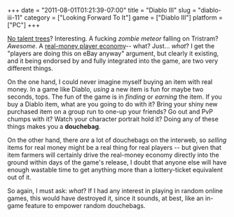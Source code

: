 +++
date = "2011-08-01T01:21:39-07:00"
title = "Diablo III"
slug = "diablo-iii-11"
category = ["Looking Forward To It"]
game = ["Diablo III"]
platform = ["PC"]
+++

<a href="http://www.joystiq.com/2011/08/01/diablo-3-beta-preview/">No talent trees</a>?  Interesting.  A fucking <i>zombie meteor</i> falling on Tristram?  <i>Awesome</i>.  A <a href="http://www.joystiq.com/2011/08/01/diablo-3-to-feature-player-to-player-real-money-auction-house-fo/">real-money player economy</a>-- what?  Just... <i>what</i>?  I get the "players are doing this on eBay anyway" argument, but clearly it existing, and it being endorsed by and fully integrated into the game, are two very different things.

On the one hand, I could never imagine myself buying an item with real money.  In a game like Diablo, <i>using</i> a new item is fun for maybe two seconds, tops.  The fun of the game is in <i>finding</i> or <i>earning</i> the item.  If you buy a Diablo item, what are you going to do with it?  Bring your shiny new purchased item on a group run to one-up your friends?  Go out and PvP chumps with it?  Watch your character portrait hold it?  Doing any of these things makes you a <b>douchebag</b>.

On the other hand, there <i>are</i> a lot of douchebags on the interweb, so <i>selling</i> items for real money might be a real thing for real players -- but given that item farmers will certainly drive the real-money economy directly into the ground within days of the game's release, I doubt that anyone else will have enough wastable time to get anything more than a lottery-ticket equivalent out of it.

So again, I must ask: <i>what</i>?  If I had any interest in playing in random online games, this would have destroyed it, since it sounds, at best, like an in-game feature to empower random douchebags.